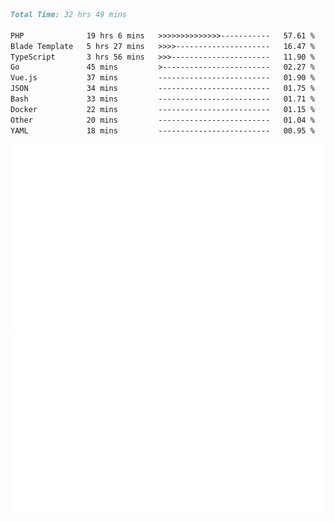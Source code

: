 <!--START_SECTION:waka-->

```markdown
Total Time: 32 hrs 49 mins

PHP              19 hrs 6 mins   >>>>>>>>>>>>>>-----------   57.61 %
Blade Template   5 hrs 27 mins   >>>>---------------------   16.47 %
TypeScript       3 hrs 56 mins   >>>----------------------   11.90 %
Go               45 mins         >------------------------   02.27 %
Vue.js           37 mins         -------------------------   01.90 %
JSON             34 mins         -------------------------   01.75 %
Bash             33 mins         -------------------------   01.71 %
Docker           22 mins         -------------------------   01.15 %
Other            20 mins         -------------------------   01.04 %
YAML             18 mins         -------------------------   00.95 %
```

<!--END_SECTION:waka-->
<p align="center">
    <img src="https://raw.githubusercontent.com/rjp2525/rjp2525/output/generated/overview.svg">
    <img src="https://raw.githubusercontent.com/rjp2525/rjp2525/output/generated/languages.svg">
</p>
